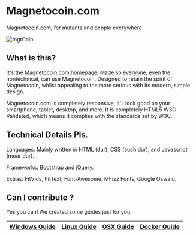 # Magnetocoin.com

Magnetocoin.com, for mutants and people everywhere.

![mgtCoin](http://static.tumblr.com/ppdj5y9/Ae9mxmxtp/300coin.png)

## What is this?
It's the Magnetocoin.com homepage. Made so everyone, even the nontechnical, can use Magnetocoin.
Designed to retain the spirit of Magnetocoin, whilst appealing to the more serious with its modern, simple design.

Magnetocoin.com is completely responsive, it'll look good on your smartphone, tablet, desktop, and more.
It is completely HTML5 W3C Validated, which means it complies with the standards set by W3C.

## Technical Details Pls.
Languages:
Mainly written in HTML (dur), CSS (such dur), and Javascript (moar dur).

Frameworks:
Bootstrap and jQuery.

Extras:
FitVids, FitText, Font-Awesome, MFizz Fonts, Google Oswald.

## Can I contribute ?
Yes you can!
We created some guides just for you:

| [Windows Guide][G1] | [Linux Guide][G2] | [OSX Guide][G3] | [Docker Guide][G4] |
|:-----------------:|:-------------------:|:---------------:|:------------------:|

[G1]: https://github.com/magnetocoin/magnetocoin.com/blob/gh-pages/getting-started/contribute_windows.md
[G2]: https://github.com/magnetocoin/magnetocoin.com/blob/gh-pages/getting-started/contribute_linux.md
[G3]: https://github.com/magnetocoin/magnetocoin.com/blob/gh-pages/getting-started/contribute_osx.md
[G4]: https://github.com/magnetocoin/magnetocoin.com/blob/gh-pages/getting-started/contribute_docker.md